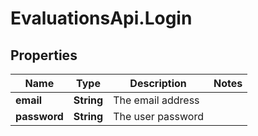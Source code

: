 # EvaluationsApi.Login

## Properties
Name | Type | Description | Notes
------------ | ------------- | ------------- | -------------
**email** | **String** | The email address | 
**password** | **String** | The user password  | 


